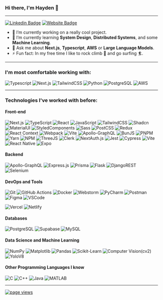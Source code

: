 [//]: # (HAYDEN THAI)

[//]: # (+18186142133 | thaihayden@gmail.com | linkedin.com/in/haydenthai/ | www.haydenthai.com/)

[//]: # (EDUCATION)

[//]: # (San Diego State University August 2021 - May 2025)

[//]: # (Bachelor's, Computer Engineering)

[//]: # (PROFESSIONAL EXPERIENCE)

[//]: # (Amazon Seattle, WA, USA)

[//]: # (Software Development Engineer Intern May 2023 - August 2023)

[//]: # (• Developed and shipped an internal Amazon service using ExpressJS, Docker and Typescript to automate Amazon Fresh)

[//]: # (grocery selection, resulting in a 90% reduction in vendor manager interactions.)

[//]: # (• Developed and tested a React dashboard for vendor managers to view and edit grocery metrics, reducing decision-making)

[//]: # (time by 75% on average.)

[//]: # (• Participated in an org-wide Large Language Model hackathon and built a web app utilizing Amazon OpenSearch Service)

[//]: # (to provide internal LLM context-aware search capabilities.)

[//]: # (• Utilized Linux-based infrastructure to develop and ship internal Amazon services, contributing to the backbone of the)

[//]: # (organization.)

[//]: # (• Performed testing and validation of developed systems, ensuring infrastructure reliability and performance.)

[//]: # (Amazon Seattle, WA, USA)

[//]: # (Software Development Engineer Intern May 2022 - August 2022)

[//]: # (• Developed a micro front-end React dashboard with Typescript to display metrics, establishing cloud infrastructure in AWS)

[//]: # (using AWS CDK, which streamlined team ownership.)

[//]: # (• Automated the development process by implementing CI/CD Pipelines, reducing deployment times by 50% and enhancing)

[//]: # (infrastructure reliability.)

[//]: # (• Created and implemented a test suite using Jest and Enzyme, resulting in a 40% decrease in production errors,)

[//]: # (demonstrating a focus on reliability and testing.)

[//]: # (San Diego State University San Diego, CA, USA)

[//]: # (Supplemental Instruction Leader for Circuit Analysis 1 January 2022 - May 2022)

[//]: # (• Conducted weekly study sessions for complex Circuit Analysis 1, promoting understanding of key circuit concepts and)

[//]: # (problem-solving techniques among students.)

[//]: # (• Collaborated with four departments to enhance attendance and learning outcomes.)

[//]: # (PROJECTS & OUTSIDE EXPERIENCE)

[//]: # (InternPath)

[//]: # (Founder)

[//]: # (• Developed a platform using Next.js and TypeScript for frontend and Django and Python for backend)

[//]: # (• Utilized Linux in the development and optimization of the platform)

[//]: # (• Implemented testing processes to ensure platform reliability and performance)

[//]: # (• Collaborated with mentors to enhance the infrastructure of the platform)

[//]: # (Personal Learning Assistant)

[//]: # (• Developed a real-time query system for SDSU’s engineering department using Next.js for context-aware responses and)

[//]: # (implementing data processing with Supabase’s 3D vector databases.)

[//]: # (• Utilized OpenAI's API and LangChain for query-to-database matching, enhancing the efficiency of the real-time query)

[//]: # (system.)

[//]: # (• Implemented data processing with Supabase's 3D vector databases, contributing to the development of a context-aware)

[//]: # (response system.)

[//]: # (SKILLS)

[//]: # (Skills: Next.js, AWS, Computer Vision, Data Structures & Algorithms, Django, Docker, Figma, GraphQL, JavaScript, HTML/CSS,)

[//]: # (Java, Linux/Unix, Pandas, Postgres, React.js, React Native, Selenium, SQL, Python, MATLAB, TypeScript, Web Development,)

[//]: # (NoSQL, Verilog, FPGA, Netlify, Vercel, Express.js, Git, Excel/Numbers/Sheets, Node.js, MySQL, C, C++, SEO, Docker, NumPy,)

[//]: # (Matplotlib, Pandas, Deep Learning, Machine Learning, Adobe After Effects, Image Segmentation, Neural Networks)

### Hi there, I'm Hayden 👋

---
[![Linkedin Badge](https://img.shields.io/badge/-haydenthai-blue?style=flat&logo=Linkedin&logoColor=white&link=https://www.linkedin.com/in/haydenthai/)](https://www.linkedin.com/in/haydenthai/)
[![Website Badge](https://img.shields.io/badge/-haydenthai.com-47CC0C?style=flat&logo=Google-Chrome&logoColor=white&link=https://jessicalim.me)](https://jessicalim.me)

- 🔭 I’m currently working on a really cool project.
- 🌱 I’m currently learning **System Design**, **Distributed Systems**, and some **Machine Learning**.
- 💬 Ask me about **Next.js**, **Typescript**, **AWS** or **Large Language Models**.
- ⚡ Fun fact: In my free time I like to rock climb :climbing: and go surfing :surfer:.
--- 

### I'm most comfortable working with: 

![Typescript](https://img.shields.io/badge/TypeScript-007ACC?style=for-the-badge&logo=typescript&logoColor=white)
![Next.js](https://img.shields.io/badge/Next.js-000000?style=for-the-badge&logo=nextdotjs&logoColor=white)
![TailwindCSS](https://img.shields.io/badge/tailwindcss-%2338B2AC.svg?style=for-the-badge&logo=tailwind-css&logoColor=white)
![Python](https://img.shields.io/badge/Python/Flask-FFD43B?style=for-the-badge&logo=python&logoColor=blue)
![PostgreSQL](https://img.shields.io/badge/PostgreSQL-4169E1?style=for-the-badge&logo=postgresql&logoColor=white)
![AWS](https://img.shields.io/badge/AWS-232F3E?style=for-the-badge&logo=amazonaws&logoColor=white)

---
### Technologies I've worked with before:

#### Front-end
![Next.js](https://img.shields.io/badge/Next.js-000000?style=for-the-badge&logo=nextdotjs&logoColor=white)
![TypeScript](https://img.shields.io/badge/TypeScript-007ACC?style=for-the-badge&logo=typescript&logoColor=white)
![React](https://img.shields.io/badge/React-20232A?style=for-the-badge&logo=react&logoColor=61DAFB)
![JavaScript](https://img.shields.io/badge/JavaScript-F7DF1E?style=for-the-badge&logo=javascript&logoColor=black)
![TailwindCSS](https://img.shields.io/badge/tailwindcss-%2338B2AC.svg?style=for-the-badge&logo=tailwind-css&logoColor=white)
![Shadcn](https://img.shields.io/badge/shadcn%2Fui-000000?style=for-the-badge&logo=shadcnui&logoColor=white)
![MaterialUI](https://img.shields.io/badge/Material--UI-0081CB?style=for-the-badge&logo=material-ui&logoColor=white)
![StyledComponents](https://img.shields.io/badge/styled--components-DB7093?style=for-the-badge&logo=styled-components&logoColor=white)
![Sass](https://img.shields.io/badge/Sass-CC6699?style=for-the-badge&logo=sass&logoColor=white)
![PostCSS](https://img.shields.io/badge/PostCSS-DD3A0A?style=for-the-badge&logo=postcss&logoColor=white)
![Redux](https://img.shields.io/badge/Redux-593D88?style=for-the-badge&logo=redux&logoColor=white)
![React Context](https://img.shields.io/badge/React_Context-000000?style=for-the-badge&logo=react&logoColor=61DAFB)
![Webpack](https://img.shields.io/badge/Webpack-8DD6F9?style=for-the-badge&logo=webpack&logoColor=black)
![Vite](https://img.shields.io/badge/Vite-646CFF?style=for-the-badge&logo=vite&logoColor=white)
![Apollo-GraphQL](https://img.shields.io/badge/-Apollo_GraphQL-311C87?style=for-the-badge&logo=apollo-graphql)
![BunJS](https://img.shields.io/badge/BunJS-%23000000.svg?style=for-the-badge&logo=bun&logoColor=white)
![PNPM](https://img.shields.io/badge/pnpm-%234a4a4a.svg?style=for-the-badge&logo=pnpm&logoColor=f69220)
![Yarn](https://img.shields.io/badge/yarn-%232C8EBB.svg?style=for-the-badge&logo=yarn&logoColor=white)
![NPM](https://img.shields.io/badge/NPM-%23CB3837.svg?style=for-the-badge&logo=npm&logoColor=white)
![ThreeJS](https://img.shields.io/badge/three.js-%23000000.svg?style=for-the-badge&logo=three.js&logoColor=white)
![Clerk](https://img.shields.io/badge/Clerk-000000?style=for-the-badge&logo=clerk&logoColor=white)
![NextAuth.js](https://img.shields.io/badge/NextAuth-000000?style=for-the-badge&logo=nextauth.js&logoColor=white)
![Jest](https://img.shields.io/badge/Jest-C21325?style=for-the-badge&logo=jest&logoColor=white)
![Cypress](https://img.shields.io/badge/Cypress-17202C?style=for-the-badge&logo=cypress&logoColor=white)
![Vite](https://img.shields.io/badge/Vite-646CFF?style=for-the-badge&logo=vite&logoColor=white)
![React Native](https://img.shields.io/badge/React_Native-20232A?style=for-the-badge&logo=react&logoColor=61DAFB)
![Expo](https://img.shields.io/badge/Expo-000020?style=for-the-badge&logo=expo&logoColor=white)

#### Backend
![Apollo-GraphQL](https://img.shields.io/badge/-Apollo_GraphQL-311C87?style=for-the-badge&logo=apollo-graphql)
![Express.js](https://img.shields.io/badge/express.js-%23404d59.svg?style=for-the-badge&logo=express&logoColor=%2361DAFB)
![Prisma](https://img.shields.io/badge/Prisma-2D3748?style=for-the-badge&logo=prisma&logoColor=white)
![Flask](https://img.shields.io/badge/flask-%23000.svg?style=for-the-badge&logo=flask&logoColor=white)
![DjangoREST](https://img.shields.io/badge/DJANGO-REST-ff1709?style=for-the-badge&logo=django&logoColor=white&color=ff1709&labelColor=gray)
![Selenium](https://img.shields.io/badge/Selenium-43B02A?style=for-the-badge&logo=Selenium&logoColor=white)

#### DevOps and Tools
![Git](https://img.shields.io/badge/Git-F05032?style=for-the-badge&logo=git&logoColor=white)
![GitHub Actions](https://img.shields.io/badge/github%20actions-%232671E5.svg?style=for-the-badge&logo=githubactions&logoColor=white)
![Docker](https://img.shields.io/badge/Docker-2CA5E0?style=for-the-badge&logo=docker&logoColor=white)
![Webstorm](https://img.shields.io/badge/WebStorm-000000?style=for-the-badge&logo=WebStorm&logoColor=white)
![PyCharm](https://img.shields.io/badge/PyCharm-000000?style=for-the-badge&logo=PyCharm&logoColor=white)
![Postman](https://img.shields.io/badge/Postman-FF6C37?style=for-the-badge&logo=postman&logoColor=white)
![Figma](https://img.shields.io/badge/Figma-F24E1E?style=for-the-badge&logo=figma&logoColor=white)
![VSCode](https://img.shields.io/badge/Visual_Studio_Code-007ACC?style=for-the-badge&logo=visual-studio-code&logoColor=white)

![Vercel](https://img.shields.io/badge/Vercel-000000?style=for-the-badge&logo=vercel&logoColor=white)
![Netlify](https://img.shields.io/badge/Netlify-00C7B7?style=for-the-badge&logo=netlify&logoColor=white)

#### Databases
![PostgreSQL](https://img.shields.io/badge/PostgreSQL-316192?style=for-the-badge&logo=postgresql&logoColor=white)
![Supabase](https://img.shields.io/badge/Supabase-3ECF8E?style=for-the-badge&logo=supabase&logoColor=white)
![MySQL](https://img.shields.io/badge/MySQL-00000F?style=for-the-badge&logo=mysql&logoColor=white)

#### Data Science and Machine Learning
![NumPy](https://img.shields.io/badge/NumPy-013243?style=for-the-badge&logo=numpy&logoColor=white)
![Matplotlib](https://img.shields.io/badge/Matplotlib-013243?style=for-the-badge&logo=python&logoColor=white)
![Pandas](https://img.shields.io/badge/Pandas-150458?style=for-the-badge&logo=pandas&logoColor=white)
![Scikit-Learn](https://img.shields.io/badge/Scikit_Learn-F7931E?style=for-the-badge&logo=scikit-learn&logoColor=white)
![Computer Vision(cv2)](https://img.shields.io/badge/Computer_Vision-000000?style=for-the-badge&logo=opencv&logoColor=white)
![YoloV8](https://img.shields.io/badge/YoloV8-a718e7?style=for-the-badge&logo=opencv&logoColor=white)

#### Other Programming Languages I know
![C](https://img.shields.io/badge/C-00599C?style=for-the-badge&logo=c&logoColor=white)
![C++](https://img.shields.io/badge/C++-00599C?style=for-the-badge&logo=c%2B%2B&logoColor=white)
![Java](https://img.shields.io/badge/Java-ED8B00?style=for-the-badge&logo=java&logoColor=white)
![MATLAB](https://img.shields.io/badge/MATLAB-0076A8?style=for-the-badge&logo=mathworks&logoColor=white)

---

[![page views](https://hits.dwyl.com/haydenthai/haydenthai.svg?style=flat-square)](http://hits.dwyl.com/haydenthai/haydenthai)
